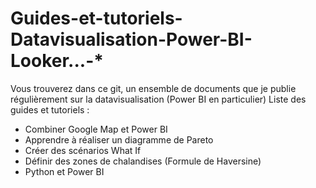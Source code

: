 # Guides-et-tutoriels-Datavisualisation-Power-BI-Looker...-*

Vous trouverez dans ce git, un ensemble de documents que je publie régulièrement sur la datavisualisation (Power BI en particulier)
Liste des guides et tutoriels : 
- Combiner Google Map et Power BI
- Apprendre à réaliser un diagramme de Pareto
- Créer des scénarios What If
- Définir des zones de chalandises (Formule de Haversine)
- Python et Power BI
